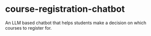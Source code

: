 # course-registration-chatbot
An LLM based chatbot that helps students make a decision on which courses to register for.
